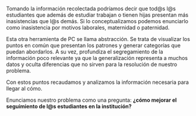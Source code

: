 Tomando la información recolectada podríamos decir que tod@s l@s estudiantes que además de estudiar trabajan o tienen hijas presentan más inasistencias que l@s demás.
Si lo conceptualizamos podemos enunciarlo como inasistencia por motivos laborales, maternidad o paternidad.

Esta otra herramienta de PC se llama abstracción. Se trata de visualizar los puntos en común que presentan los patrones y generar categorías que puedan abordarlos. A su vez, profundiza el segregamiento de la información poco relevante ya que la generalización representa a muchos datos y oculta diferencias que no sirven para la resolución de nuestro problema.

Con estos puntos recaudamos y analizamos la información necesaria para llegar al cómo.

Enunciamos nuestro problema como una pregunta: **¿cómo mejorar el seguimiento de l@s estudiantes en la institución?**
